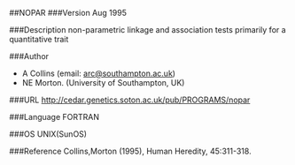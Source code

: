 ##NOPAR
###Version
Aug 1995

###Description
non-parametric linkage and association tests primarily for a quantitative trait

###Author
* A Collins (email: arc@southampton.ac.uk)
* NE Morton. (University of Southampton, UK)

###URL
http://cedar.genetics.soton.ac.uk/pub/PROGRAMS/nopar

###Language
FORTRAN

###OS
UNIX(SunOS)

###Reference
Collins,Morton (1995), Human Heredity, 45:311-318.


